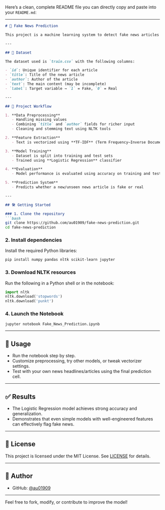Here’s a clean, complete README file you can directly copy and paste into your `README.md`:

---

````markdown
# 📰 Fake News Prediction

This project is a machine learning system to detect fake news articles using natural language processing and text classification techniques. Built in a Jupyter Notebook, it leverages logistic regression on a labeled dataset of real and fake news.

---

## 📂 Dataset

The dataset used is `train.csv` with the following columns:

- `id`: Unique identifier for each article
- `title`: Title of the news article
- `author`: Author of the article
- `text`: The main content (may be incomplete)
- `label`: Target variable → `1` = Fake, `0` = Real

---

## 🚀 Project Workflow

1. **Data Preprocessing**
   - Handling missing values
   - Combining `title` and `author` fields for richer input
   - Cleaning and stemming text using NLTK tools

2. **Feature Extraction**
   - Text is vectorized using **TF-IDF** (Term Frequency–Inverse Document Frequency)

3. **Model Training**
   - Dataset is split into training and test sets
   - Trained using **Logistic Regression** classifier

4. **Evaluation**
   - Model performance is evaluated using accuracy on training and test sets

5. **Prediction System**
   - Predicts whether a new/unseen news article is fake or real

---

## 🛠️ Getting Started

### 1. Clone the repository
```bash
git clone https://github.com/au01909/fake-news-prediction.git
cd fake-news-prediction
````

### 2. Install dependencies

Install the required Python libraries:

```bash
pip install numpy pandas nltk scikit-learn jupyter
```

### 3. Download NLTK resources

Run the following in a Python shell or in the notebook:

```python
import nltk
nltk.download('stopwords')
nltk.download('punkt')
```

### 4. Launch the Notebook

```bash
jupyter notebook Fake_News_Prediction.ipynb
```

---

## 🧪 Usage

* Run the notebook step by step.
* Customize preprocessing, try other models, or tweak vectorizer settings.
* Test with your own news headlines/articles using the final prediction cell.

---

## ✅ Results

* The Logistic Regression model achieves strong accuracy and generalization.
* Demonstrates that even simple models with well-engineered features can effectively flag fake news.

---

## 📄 License

This project is licensed under the MIT License. See [LICENSE](LICENSE) for details.

---

## 👤 Author

* GitHub: [@au01909](https://github.com/au01909)

---

Feel free to fork, modify, or contribute to improve the model!

```


